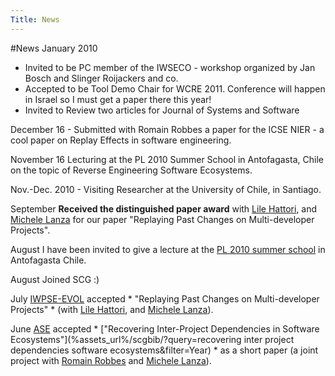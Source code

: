 ```yaml
---
Title: News
---
```

#News
 January 2010 

-  Invited to be PC member of the IWSECO - workshop organized by Jan Bosch and Slinger Roijackers and co. 
-  Accepted to be Tool Demo Chair for WCRE 2011. Conference will happen in Israel so I must get a paper there this year!
-  Invited to Review two articles for Journal of Systems and Software

December 16 - Submitted with Romain Robbes a paper for the ICSE NIER - a cool paper on Replay Effects in software engineering.

November 16
Lecturing at the PL 2010 Summer School in Antofagasta, Chile on the topic of Reverse Engineering Software Ecosystems.

Nov.-Dec. 2010 - Visiting Researcher at the University of Chile, in Santiago. 

September **Received the distinguished paper award** with [Lile Hattori](http://www.inf.usi.ch/phd/hattori/), and [Michele Lanza](http://www.inf.usi.ch/lanza) for our paper "Replaying Past Changes on Multi-developer Projects".


August I have been invited to  give a lecture at the [PL 2010 summer school](http://pleiad.cl/pl2010/) in Antofagasta Chile.

August Joined SCG :)

July [IWPSE-EVOL](http://soft.vub.ac.be/iwpse-evol/) accepted * "Replaying Past Changes on Multi-developer Projects" * (with [Lile Hattori](http://www.inf.usi.ch/phd/hattori/), and [Michele Lanza](http://www.inf.usi.ch/lanza)).

June [ASE](http://soft.vub.ac.be/ase2010/) accepted * ["Recovering Inter-Project Dependencies in Software Ecosystems"](%assets_url%/scgbib/?query=recovering inter project dependencies software ecosystems&filter=Year) * as a short paper (a joint project with [Romain Robbes](http://www.dcc.uchile.cl/~rrobbes/) and [Michele Lanza](http://www.inf.usi.ch/lanza)).

